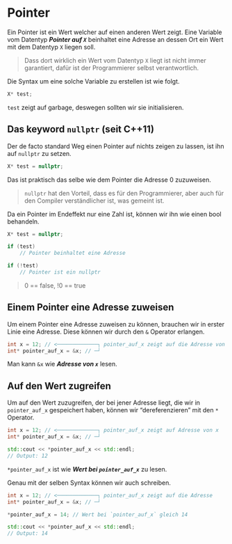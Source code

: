 # Pointer

Ein Pointer ist ein Wert welcher auf einen anderen Wert zeigt.
Eine Variable vom Datentyp ***Pointer auf `X`*** beinhaltet eine Adresse an dessen Ort ein Wert mit dem Datentyp `X` liegen soll.

> Dass dort wirklich ein Wert vom Datentyp `X` liegt ist nicht immer garantiert, dafür ist der Programmierer selbst verantwortlich.

Die Syntax um eine solche Variable zu erstellen ist wie folgt.

```c++
X* test;
```

`test` zeigt auf garbage, deswegen sollten wir sie initialisieren.


## Das keyword `nullptr` (seit C++11)

Der de facto standard Weg einen Pointer auf nichts zeigen zu lassen, ist ihn auf `nullptr` zu setzen.

```c++
X* test = nullptr;
```

Das ist praktisch das selbe wie dem Pointer die Adresse 0 zuzuweisen.

> `nullptr` hat den Vorteil, dass es für den Programmierer, aber auch für den Compiler verständlicher ist, was gemeint ist.

Da ein Pointer im Endeffekt nur eine Zahl ist, können wir ihn wie einen bool behandeln.

```c++
X* test = nullptr;

if (test)
	// Pointer beinhaltet eine Adresse

if (!test)
	// Pointer ist ein nullptr
```

> 0 == false, !0 == true


## Einem Pointer eine Adresse zuweisen

Um einem Pointer eine Adresse zuweisen zu können, brauchen wir in erster Linie eine Adresse. Diese können wir durch den `&` Operator erlangen.

```c++
int x = 12; // <─────────────┐ pointer_auf_x zeigt auf die Adresse von x
int* pointer_auf_x = &x; // ─┘
```

Man kann `&x` wie ***Adresse von `x`*** lesen.

## Auf den Wert zugreifen

Um auf den Wert zuzugreifen, der bei jener Adresse liegt, die wir in `pointer_auf_x` gespeichert haben, können wir “dereferenzieren” mit den `*` Operator.

```c++
int x = 12; // <─────────────┐ pointer_auf_x zeigt auf Adresse von x
int* pointer_auf_x = &x; // ─┘

std::cout << *pointer_auf_x << std::endl;
// Output: 12
```

`*pointer_auf_x` ist wie ***Wert bei `pointer_auf_x`*** zu lesen.

Genau mit der selben Syntax können wir auch schreiben.

```c++
int x = 12; // <─────────────┐ pointer_auf_x zeigt auf die Adresse 
int* pointer_auf_x = &x; // ─┘

*pointer_auf_x = 14; // Wert bei `pointer_auf_x` gleich 14

std::cout << *pointer_auf_x << std::endl;
// Output: 14
```
